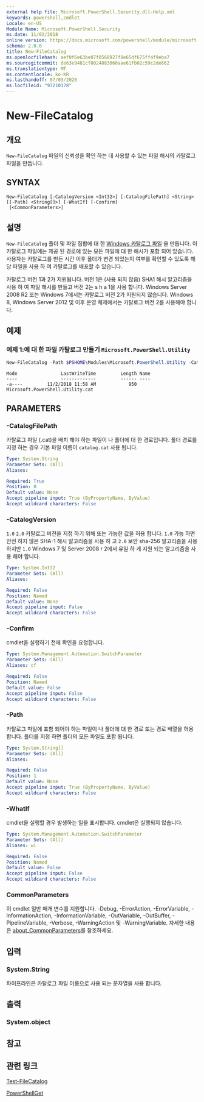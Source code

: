 ```yaml
---
external help file: Microsoft.PowerShell.Security.dll-Help.xml
keywords: powershell,cmdlet
Locale: en-US
Module Name: Microsoft.PowerShell.Security
ms.date: 11/02/2018
online version: https://docs.microsoft.com/powershell/module/microsoft.powershell.security/new-filecatalog?view=powershell-7&WT.mc_id=ps-gethelp
schema: 2.0.0
title: New-FileCatalog
ms.openlocfilehash: aef0f6e63be07f0568927f8e65df675ff4f9eba7
ms.sourcegitcommit: de63e9481cf8024883060aae61fb02c59c2de662
ms.translationtype: MT
ms.contentlocale: ko-KR
ms.lasthandoff: 07/03/2020
ms.locfileid: "93210178"
---
```

# New-FileCatalog

## 개요
`New-FileCatalog` 파일의 신뢰성을 확인 하는 데 사용할 수 있는 파일 해시의 카탈로그 파일을 만듭니다.

## SYNTAX

```
New-FileCatalog [-CatalogVersion <Int32>] [-CatalogFilePath] <String> [[-Path] <String[]>] [-WhatIf] [-Confirm]
 [<CommonParameters>]
```

## 설명

`New-FileCatalog` 폴더 및 파일 집합에 대 한 [Windows 카탈로그 파일](/windows-hardware/drivers/install/catalog-files) 을 만듭니다.
이 카탈로그 파일에는 제공 된 경로에 있는 모든 파일에 대 한 해시가 포함 되어 있습니다.
사용자는 카탈로그를 만든 시간 이후 폴더가 변경 되었는지 여부를 확인할 수 있도록 해당 파일을 사용 하 여 카탈로그를 배포할 수 있습니다.

카탈로그 버전 1과 2가 지원됩니다. 버전 1은 (사용 되지 않음) SHA1 해시 알고리즘을 사용 하 여 파일 해시를 만들고 버전 2는 s h a 1을 사용 합니다.
Windows Server 2008 R2 또는 Windows 7에서는 카탈로그 버전 2가 지원되지 않습니다.
Windows 8, Windows Server 2012 및 이후 운영 체제에서는 카탈로그 버전 2를 사용해야 합니다.

## 예제

### 예제 1:에 대 한 파일 카탈로그 만들기 `Microsoft.PowerShell.Utility`

```powershell
New-FileCatalog -Path $PSHOME\Modules\Microsoft.PowerShell.Utility -CatalogFilePath \temp\Microsoft.PowerShell.Utility.cat -CatalogVersion 2.0
```

```Output
Mode                LastWriteTime         Length Name
----                -------------         ------ ----
-a----         11/2/2018 11:58 AM            950 Microsoft.PowerShell.Utility.cat
```

## PARAMETERS

### -CatalogFilePath

카탈로그 파일 (.cat)을 배치 해야 하는 파일이 나 폴더에 대 한 경로입니다.
폴더 경로를 지정 하는 경우 기본 파일 이름이 `catalog.cat` 사용 됩니다.

```yaml
Type: System.String
Parameter Sets: (All)
Aliases:

Required: True
Position: 0
Default value: None
Accept pipeline input: True (ByPropertyName, ByValue)
Accept wildcard characters: False
```

### -CatalogVersion

`1.0` `2.0` 카탈로그 버전을 지정 하기 위해 또는 가능한 값을 허용 합니다.
`1.0` 가능 하면 안전 하지 않은 SHA-1 해시 알고리즘을 사용 하 고 `2.0` 보안 sha-256 알고리즘을 사용 하지만 `1.0` Windows 7 및 Server 2008 r 2에서 유일 하 게 지원 되는 알고리즘을 사용 해야 합니다.

```yaml
Type: System.Int32
Parameter Sets: (All)
Aliases:

Required: False
Position: Named
Default value: None
Accept pipeline input: False
Accept wildcard characters: False
```

### -Confirm

cmdlet을 실행하기 전에 확인을 요청합니다.

```yaml
Type: System.Management.Automation.SwitchParameter
Parameter Sets: (All)
Aliases: cf

Required: False
Position: Named
Default value: False
Accept pipeline input: False
Accept wildcard characters: False
```

### -Path

카탈로그 파일에 포함 되어야 하는 파일이 나 폴더에 대 한 경로 또는 경로 배열을 허용 합니다.
폴더를 지정 하면 폴더의 모든 파일도 포함 됩니다.

```yaml
Type: System.String[]
Parameter Sets: (All)
Aliases:

Required: False
Position: 1
Default value: None
Accept pipeline input: True (ByPropertyName, ByValue)
Accept wildcard characters: False
```

### -WhatIf

cmdlet을 실행할 경우 발생하는 일을 표시합니다.
cmdlet은 실행되지 않습니다.

```yaml
Type: System.Management.Automation.SwitchParameter
Parameter Sets: (All)
Aliases: wi

Required: False
Position: Named
Default value: False
Accept pipeline input: False
Accept wildcard characters: False
```

### CommonParameters

이 cmdlet 일반 매개 변수를 지원합니다. -Debug, -ErrorAction, -ErrorVariable, -InformationAction, -InformationVariable, -OutVariable, -OutBuffer, -PipelineVariable, -Verbose, -WarningAction 및 -WarningVariable. 자세한 내용은 [about_CommonParameters](https://go.microsoft.com/fwlink/?LinkID=113216)를 참조하세요.

## 입력

### System.String

파이프라인은 카탈로그 파일 이름으로 사용 되는 문자열을 사용 합니다.

## 출력

### System.object

## 참고

## 관련 링크

[Test-FileCatalog](Test-FileCatalog.md)

[PowerShellGet](/powerShell/module/powershellget)
